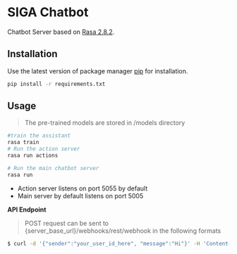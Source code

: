 # SIGA Chatbot

Chatbot Server based on [Rasa 2.8.2](https://github.com/RasaHQ).

## Installation

Use the latest version of package manager [pip](https://pip.pypa.io/en/stable/) for installation.

```bash
pip install -r requirements.txt
```

## Usage
>The pre-trained models are stored in /models directory
```python
#train the assistant
rasa train
# Run the action server 
rasa run actions 

# Run the main chatbot server 
rasa run
```
* Action server listens on port 5055 by default
* Main server by default listens on port 5005

**API Endpoint**
> POST request can be sent to {server_base_url}/webhooks/rest/webhook in the following formats

```bash
$ curl -d '{"sender":"your_user_id_here", "message":"Hi"}' -H 'Content-Type: application/json' -X POST {server_base_url}/webhooks/rest/webhook
```
